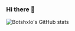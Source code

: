 ### Hi there 👋

<!--
**Botshxlo/Botshxlo** is a ✨ _special_ ✨ repository because its `README.md` (this file) appears on your GitHub profile.

Here are some ideas to get you started:

- 🔭 I’m currently working on ...
- 🌱 I’m currently learning ...
- 👯 I’m looking to collaborate on ...
- 🤔 I’m looking for help with ...
- 💬 Ask me about ...
- 📫 How to reach me: ...
- 😄 Pronouns: ...
- ⚡ Fun fact: ...
-->

![Botshxlo's GitHub stats](https://github-readme-stats.vercel.app/api?username=Botshxlo&count_private=true&show_icons=true)
